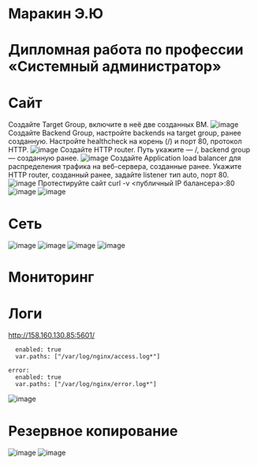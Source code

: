 # Маракин Э.Ю
# Дипломная работа по профессии «Системный администратор»
# Сайт
Создайте Target Group, включите в неё две созданных ВМ.
![image](https://github.com/user-attachments/assets/6afcdba1-b99d-4a89-bcae-4e90258f3fdd)
Создайте Backend Group, настройте backends на target group, ранее созданную. Настройте healthcheck на корень (/) и порт 80, протокол HTTP.
![image](https://github.com/user-attachments/assets/3c2c117f-0cb2-48f5-bd82-295506681ebf)
Создайте HTTP router. Путь укажите — /, backend group — созданную ранее.
![image](https://github.com/user-attachments/assets/9dd94bcb-7ff2-45f8-bd29-df860d7b540d)
Создайте Application load balancer для распределения трафика на веб-сервера, созданные ранее. Укажите HTTP router, созданный ранее, задайте listener тип auto, порт 80.
![image](https://github.com/user-attachments/assets/6d4ac7a0-4425-4314-827e-2bdad79838ef)
Протестируйте сайт curl -v <публичный IP балансера>:80
![image](https://github.com/user-attachments/assets/bcac9248-ae13-476d-9059-532e91f1d932)
![image](https://github.com/user-attachments/assets/3b1ff8ad-98db-47fe-9e3b-1f175763501e)


# Сеть
![image](https://github.com/user-attachments/assets/6963b57a-21d7-420f-90a6-ef0cfcd0c0b3)
![image](https://github.com/user-attachments/assets/9e83ac0b-d770-4426-b910-85744dfd05a0)
![image](https://github.com/user-attachments/assets/cd23a20b-758d-40e2-bb63-37b3d35199fc)
![image](https://github.com/user-attachments/assets/e964fc0b-1d6f-4cfd-9c4e-c58629200b02)


# Мониторинг

# Логи
http://158.160.130.85:5601/
```access:
  enabled: true
  var.paths: ["/var/log/nginx/access.log*"]

error:
  enabled: true
  var.paths: ["/var/log/nginx/error.log*"]

```
![image](https://github.com/user-attachments/assets/c095b73d-a85f-41da-bb64-60b3b48af8cd)
# Резервное копирование
![image](https://github.com/user-attachments/assets/89b19e62-1fac-4c24-9cee-9a5890c3202a)
![image](https://github.com/user-attachments/assets/2e4f4361-fd7c-438c-ba46-fb698773ece7)

